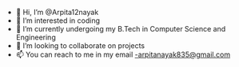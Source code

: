 - 👋 Hi, I’m @Arpita12nayak
- 👀 I’m interested in coding
- 🌱 I’m currently undergoing my B.Tech in Computer Science and Engineering
- 💞️ I’m looking to collaborate on projects
- 📫 You can reach to me in my email -arpitanayak835@gmail.com
  

<!---
Arpita12nayak/Arpita12nayak is a ✨ special ✨ repository because its `README.md` (this file) appears on your GitHub profile.
You can click the Preview link to take a look at your changes.
--->

